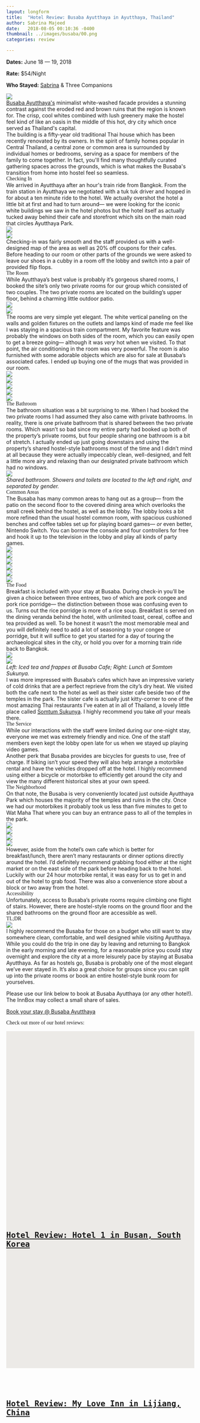 ```yaml
---
layout: longform
title:  "Hotel Review: Busaba Ayutthaya in Ayutthaya, Thailand"
author: Sabrina Majeed
date:   2018-08-05 00:10:36 -0400
thumbnail: ../images/busaba/00.png
categories: review

---
```


<div style="max-width: 650px; margin: auto;">
<p class="f7 di mr4"><b>Dates:</b> June 18 — 19, 2018</p>
<p class="f7 di mr4"><b>Rate:</b> $54/Night</p>
<span class="dib"><p class="f7 di"><b>Who Stayed:</b> <a href="https://www.instagram.com/sabrinasans/" target="blank">Sabrina</a> & Three Companions</p></span>
</div>

<img class="mt4-ns mt3 mb4-ns mb3" src="/images/busaba/00.png">

<p class="pb3 f4" style="max-width: 650px; margin: auto;">
<a href="https://www.agoda.com/partners/partnersearch.aspx?pcs=1&cid=1801609&hid=4489474" target="new">Busaba Ayutthaya's</a> minimalist white-washed facade provides a stunning contrast against the eroded red and brown ruins that the region is known for. The crisp, cool whites combined with lush greenery make the hostel feel kind of like an oasis in the middle of this hot, dry city which once served as Thailand's capital.</p>

<p class="pb4-ns pb3" style="max-width: 650px; margin: auto;">
The building is a fifty-year old traditional Thai house which has been recently renovated by its owners. In the spirit of family homes popular in Central Thailand, a central zone or common area is surrounded by individual homes or bedrooms, serving as a space for members of the family to come together. In fact, you'll find many thoughtfully curated gathering spaces across the grounds, which is what makes the Busaba's transition from home into hostel feel so seamless.</p>

<p id="anchor" class="f3 pb2" style="max-width: 650px; margin: auto; font-family: 'Gilroy-ExtraBold';">Checking In</p>

<p class="pb4-ns pb3" style="max-width: 650px; margin: auto;">
We arrived in Ayutthaya after an hour's train ride from Bangkok. From the train station in Ayutthaya we negotiated with a tuk tuk driver and hopped in for about a ten minute ride to the hotel. We actually overshot the hotel a little bit at first and had to turn around— we were looking for the iconic white buildings we saw in the hotel photos but the hotel itself as actually tucked away behind their cafe and storefront which sits on the main road that circles Ayutthaya Park.</p>


<div class="fl w-100 w-50-ns pr1-ns mb1 mb0-ns">
<img src="../images/busaba/01.png">
</div>
<div class="fl w-100 w-50-ns pl1-ns mb3 mb4-ns">
<img src="../images/busaba/02.png">
</div>

<p class="pb4-ns pb3" style="max-width: 650px; margin: auto;">
Checking-in was fairly smooth and the staff provided us with a well-designed map of the area as well as 20% off coupons for their cafes. Before heading to our room or other parts of the grounds we were asked to leave our shoes in a cubby in a room off the lobby and switch into a pair of provided flip flops.</p>

<p class="f3 pb2" style="max-width: 650px; margin: auto; font-family: 'Gilroy-ExtraBold';">The Room</p>

<p class="pb3 pb4-ns" style="max-width: 650px; margin: auto;">
While Ayutthaya’s best value is probably it’s gorgeous shared rooms, I booked the site’s only two private rooms for our group which consisted of two couples. The two private rooms are located on the building’s upper floor, behind a charming little outdoor patio.
</p>

<div class="fl w-100 mb1 mb2-ns">
<img src="../images/busaba/03.png">
</div>
<div class="fl w-100 w-100 mb3 mb4-ns">
<img src="../images/busaba/04.png">
</div>

<p class="pb4-ns pb3" style="max-width: 650px; margin: auto;">
The rooms are very simple yet elegant. The white vertical paneling on the walls and golden fixtures on the outlets and lamps kind of made me feel like I was staying in a spacious train compartment. My favorite feature was probably the windows on both sides of the room, which you can easily open to get a breeze going— although it was <i>very</i> hot when we visited. To that point, the air conditioning in the room was very powerful. The room is also furnished with some adorable objects which are also for sale at Busaba’s associated cafes. I ended up buying one of the mugs that was provided in our room.
</p>

<div class="fl w-100 mb1 mb2-ns">
<img src="../images/busaba/05.png">
</div>
<div class="fl w-100 w-50-ns pr1-ns mb1 mb0-ns">
<img src="../images/busaba/07.png">
</div>
<div class="fl w-100 w-50-ns pl1-ns mb1 mb2-ns">
<img src="../images/busaba/08.png">
</div>
<div class="fl w-100 w-50-ns pr1-ns mb1 mb0-ns">
<img src="../images/busaba/06.png">
</div>
<div class="fl w-100 w-50-ns pl1-ns mb3 mb4-ns">
<img src="../images/busaba/09.png">
</div>


<p class="f3 pb2" style="max-width: 650px; margin: auto; font-family: 'Gilroy-ExtraBold';">The Bathroom</p>

<p class="pb4-ns pb3" style="max-width: 650px; margin: auto;">The bathroom situation was a bit surprising to me. When I had booked the two private rooms I had assumed they also came with private bathrooms. In reality, there is one private bathroom that is shared between the two private rooms. Which wasn’t so bad since my entire party had booked up both of the property’s private rooms, but four people sharing one bathroom is a bit of stretch. I actually ended up just going downstairs and using the property’s shared hostel-style bathrooms most of the time and I didn’t mind at all because they were actually impeccably clean, well-designed, and felt a little more airy and relaxing than our designated private bathroom which had no windows.</p>

<div class="fn center mb2">
<img src="../images/busaba/10.png">
</div>
<p class="f7 pb3" style="max-width: 650px; margin: auto;">
<i>Shared bathroom. Showers and toilets are located to the left and right, and separated by gender.</i></p>

<p class="f3 pb2" style="max-width: 650px; margin: auto; font-family: 'Gilroy-ExtraBold';">Common Areas</p>

<p class="pb3 pb4-ns" style="max-width: 650px; margin: auto;">The Busaba has many common areas to hang out as a group— from the patio on the second floor to the covered dining area which overlooks the small creek behind the hostel, as well as the lobby. The lobby looks a bit more refined than the usual hostel common room, with spacious cushioned benches and coffee tables set up for playing board games— <i>or</i> even better, Nintendo Switch. You can borrow the console and four controllers for free and hook it up to the television in the lobby and play all kinds of party games.</p>

<div class="fl w-100 mb1 mb2-ns">
<img src="../images/busaba/11.png">
</div>
<div class="fl w-100 w-50-ns pr1-ns mb1 mb-ns">
<img src="../images/busaba/12.png">
</div>
<div class="fl w-100 w-50-ns pl1-ns mb1 mb2-ns">
<img src="../images/busaba/13.png">
</div>
<div class="fl w-100 w-50-ns pr1-ns mb1 mb-ns">
<img src="../images/busaba/14.png">
</div>
<div class="fl w-100 w-50-ns pl1-ns mb1 mb2-ns">
<img src="../images/busaba/15.png">
</div>
<div class="fl w-100 mb3 mb4-ns">
<img src="../images/busaba/16.png">
</div>

<p class="f3 pb2" style="max-width: 650px; margin: auto; font-family: 'Gilroy-ExtraBold';">The Food</p>

<p class="pb4-ns pb3" style="max-width: 650px; margin: auto;">
Breakfast is included with your stay at Busaba. During check-in you’ll be given a choice between three entrees, two of which are pork congee and pork rice porridge— the distinction between those was confusing even to us. Turns out the rice porridge is more of a rice soup. Breakfast is served on the dining veranda behind the hotel, with unlimited toast, cereal, coffee and tea provided as well. To be honest it wasn’t the most memorable meal and you will definitely need to add a lot of seasoning to your congee or porridge, but it will suffice to get you started for a day of touring the archaeological sites in the city, or hold you over for a morning train ride back to Bangkok.</p>

<div class="fl w-100 w-50-ns pr1-ns mb1 mb0-ns">
<img src="../images/busaba/17.png">
</div>
<div class="fl w-100 w-50-ns pl1-ns mb2">
<img src="../images/busaba/18.png">
</div>
<p class="f7 pb3" style="max-width: 650px; margin: auto;">
<i>Left: Iced tea and frappes at Busaba Cafe; Right: Lunch at Somtom Sukunya.</i></p>

<p class="pb4-ns pb3" style="max-width: 650px; margin: auto;">
I was more impressed with Busaba’s cafes which have an impressive variety of cold drinks that are a perfect reprieve from the city’s dry heat. We visited both the cafe next to the hotel as well as their sister cafe beside two of the temples in the park. The sister cafe is actually just kitty-corner to one of the most amazing Thai restaurants I’ve eaten at in all of Thailand, a lovely little place called <a href="https://www.google.co.th/maps/place/Somtum+Sukunya/@14.356765,100.569191,15z/data=!4m5!3m4!1s0x0:0xba286d9d30bc3012!8m2!3d14.356765!4d100.569191" target="new">Somtum Sukunya</a>. I highly recommend you take <i>all</i> your meals there.</p>

<p class="f3 pb2" style="max-width: 650px; margin: auto; font-family: 'Gilroy-ExtraBold';">The Service</p>

<p class="pb3" style="max-width: 650px; margin: auto;">While our interactions with the staff were limited during our one-night stay, everyone we met was extremely friendly and nice. One of the staff members even kept the lobby open late for us when we stayed up playing video games.</p>

<p class="pb3 pb4-ns" style="max-width: 650px; margin: auto;">Another perk that Busaba provides are bicycles for guests to use, free of charge. If biking isn’t your speed they will also help arrange a motorbike rental and have the vehicles dropped off at the hotel. I highly recommend using either a bicycle or motorbike to efficiently get around the city and view the many different historical sites at your own speed.
</p>

<p class="f3 pb2" style="max-width: 650px; margin: auto; font-family: 'Gilroy-ExtraBold';">The Neighborhood</p>

<p class="pb3 pb4-ns" style="max-width: 650px; margin: auto;">
On that note, the Busaba is very conveniently located just outside Ayutthaya Park which houses the majority of the temples and ruins in the city. Once we had our motorbikes it probably took us less than five minutes to get to Wat Maha That where you can buy an entrance pass to all of the temples in the park.</p>

<div class="fl w-100 mb1 mb2-ns">
<img src="../images/busaba/22.png">
</div>
<div class="fl w-100 w-50-ns pr1-ns mb1 mb-ns">
<img src="../images/busaba/20.png">
</div>
<div class="fl w-100 w-50-ns pl1-ns mb1 mb2-ns">
<img src="../images/busaba/21.png">
</div>
<div class="fl w-100 mb3 mb4-ns">
<img src="../images/busaba/19.png">
</div>

<p class="pb3 pb4-ns" style="max-width: 650px; margin: auto;">
However, aside from the hotel’s own cafe which is better for breakfast/lunch, there aren’t many restaurants or dinner options directly around the hotel. I’d definitely recommend grabbing food either at the night market or on the east side of the park before heading back to the hotel. Luckily with our 24 hour motorbike rental, it was easy for us to get in and out of the hotel to grab food. There was also a convenience store about a block or two away from the hotel. </p>

<p class="f3 pb2" style="max-width: 650px; margin: auto; font-family: 'Gilroy-ExtraBold';">Accessibility</p>

<p class="pb4" style="max-width: 650px; margin: auto;">
Unfortunately, access to Busaba’s private rooms require climbing one flight of stairs. However, there are hostel-style rooms on the ground floor and the shared bathrooms on the ground floor are accessible as well.</p>


<p class="f3 pb2" style="max-width: 650px; margin: auto; font-family: 'Gilroy-ExtraBold';">TL;DR</p>

<div class="fl w-100 mb3 mb4-ns">
<img src="../images/busaba/23.png">
</div>

<p class="pb4" style="max-width: 650px; margin: auto;">
I highly recommend the Busaba for those on a budget who still want to stay somewhere clean, comfortable, and well designed while visiting Ayutthaya. While you could do the trip in one day by leaving and returning to Bangkok in the early morning and late evening, for a reasonable price you could stay overnight and explore the city at a more leisurely pace by staying at Busaba Ayutthaya. As far as hostels go, Busaba is probably one of the most elegant we’ve ever stayed in. It’s also a great choice for groups since you can split up into the private rooms or book an entire hostel-style bunk room for yourselves.</p>

<div class="tc tl-ns pb4" style="max-width: 650px; margin: auto;">
<p class="lh-copy">
Please use our link below to book at Busaba Ayutthaya (or any other hotel!). The InnBox may collect a small share of sales.</p>
<a target="_blank" class="f5 link ba bw1 ph3 pv2 mb2 dib orange" href="https://www.agoda.com/partners/partnersearch.aspx?pcs=1&cid=1801609&hid=4489474">Book your stay @ Busaba Ayutthaya</a>
</div>

<p class="tc f3 pt5 pb3 lh-title" style="font-family: 'Gilroy-ExtraBold'">Check out more of our hotel reviews:</p>

<div class="fl w-100 w-50-ns pr2-ns mb4">
  <a href="http://theinnbox.co/hotel-1-busan-review/"><div class="relative" style="height: 450px; background-color:#ECEAE7;">
    <div class="bg-center cover" style="background-image: url('../images/hotel1/04.png'); padding-bottom:100%; width:100%;"></div>
    <div class="absolute bottom-2 bg-white pv3 ph4 mh4">
      <h2 style="font-family: 'Inconsolata', monospace;" class="mb1">
      <a class="f5 lh-title post-link" href="http://theinnbox.co/hotel-1-busan-review/">Hotel Review: Hotel 1 in Busan, South Korea</a>
      </h2>
    </div>
  </div>
</a>
</div>

<div class="fl w-100 w-50-ns pl2-ns mb1 mb0-ns">
  <a href="http://theinnbox.co/my-love-inn-lijiang-review/"><div class="relative" style="height: 450px; background-color:#ECEAE7;">
    <div class="bg-center cover" style="background-image: url('http://theinnbox.co/images/myloveinn/1.png'); padding-bottom:100%; width:100%;"></div>
    <div class="absolute bottom-2 bg-white pv3 ph4 mh4">
      <h2 style="font-family: 'Inconsolata', monospace;" class="mb1">
      <a class="f5 lh-title post-link" href="http://theinnbox.co/my-love-inn-lijiang-review/">Hotel Review: My Love Inn in Lijiang, China</a>
      </h2>
    </div>
  </div>
</a>
</div>
